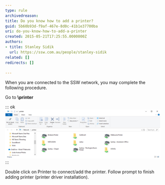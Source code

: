 ```yaml
---
type: rule
archivedreason: 
title: Do you know how to add a printer?
guid: 5b60b93d-f9af-467e-8d0c-41b1e37700ba
uri: do-you-know-how-to-add-a-printer
created: 2015-05-21T17:25:55.0000000Z
authors:
- title: Stanley Sidik
  url: https://ssw.com.au/people/stanley-sidik
related: []
redirects: []

---
```


When you are connected to the SSW network, you may complete the following procedure.

Go to **\\printer**

<!--endintro-->

::: ok  
![Figure: Printers listed in Printer Server](printers.jpg)  
:::

Double click on Printer to connect/add the printer. Follow prompt to finish adding printer (printer driver installation).
